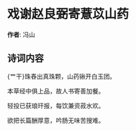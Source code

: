 # 戏谢赵良弼寄薏苡山药

**作者**: 冯山

## 诗词内容

{艹干}珠舂出真珠颗，山药锹开白玉团。

本草经中俱上品，故人书寄善加餐。

轻投已获琅玕报，每饮兼资菽水欢。

欲把长篇酬厚意，吟肠无味苦搜难。

